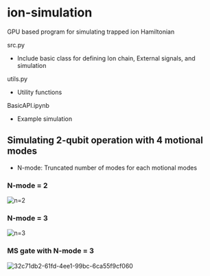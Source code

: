 # ion-simulation
GPU based program for simulating trapped ion Hamiltonian

src.py
- Include basic class for defining Ion chain, External signals, and simulation

utils.py
- Utility functions

BasicAPI.ipynb
- Example simulation

## Simulating 2-qubit operation with 4 motional modes
- N-mode: Truncated number of modes for each motional modes
### N-mode = 2
![n=2](https://github.com/snu-quiqcl/Expans-ION/assets/57527282/75f9e43a-2582-4e40-a03f-860512c6fc27)

### N-mode = 3
![n=3](https://github.com/snu-quiqcl/Expans-ION/assets/57527282/273f02a7-8a03-4f1c-9e5a-a89221d533bf)

### MS gate with N-mode = 3
![32c71db2-61fd-4ee1-99bc-6ca55f9cf060](https://github.com/snu-quiqcl/Expans-ION/assets/57527282/471257f3-132a-4c56-aedd-432bcbfcfdc1)
